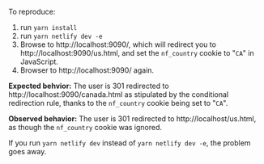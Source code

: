 To reproduce:

1. run `yarn install`
2. run `yarn netlify dev -e`
3. Browse to http://localhost:9090/, which will redirect you to http://localhost:9090/us.html, and set the `nf_country` cookie to "`CA`" in JavaScript.
4. Browser to http://localhost:9090/ again.

**Expected behvior:** The user is 301 redirected to http://localhost:9090/canada.html as stipulated by the conditional redirection rule, thanks to the `nf_country` cookie being set to "`CA`".

**Observed behavior:** The user is 301 redirected to http://localhost/us.html, as though the `nf_country` cookie was ignored.

If you run `yarn netlify dev` instead of `yarn netlify dev -e`, the problem goes away.
